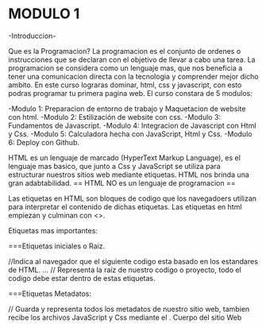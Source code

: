 # MODULO 1

-Introduccion-

Que es la Programacion? La programacion es el conjunto de ordenes o instrucciones que se declaran con el objetivo de llevar a cabo una tarea. La programacion se considera como un lenguaje mas, que nos beneficia a tener una comunicacion directa con la tecnologia y comprender mejor dicho ambito.
En este curso lograras dominar, html, css y javascript, con esto podras programar tu primera pagina web.
El curso constara de 5 modulos: 

-Modulo 1: Preparacion de entorno de trabajo y Maquetacion de website con html.
-Modulo 2: Estilización de website con css.
-Modulo 3: Fundamentos de Javascript.
-Modulo 4: Integracion de Javascript con Html y Css.
-Modulo 5: Calculadora hecha con JavaScript, Html y Css.
-Modulo 6: Deploy con Github.


HTML es un lenguaje de marcado (HyperText Markup Language), es el lenguaje mas basico, que junto a Css y JavaScript se utiliza para estructurar nuestros sitios web mediante etiquetas. HTML nos brinda una gran adabtabilidad.
== HTML NO es un lenguaje de programacion ==

Las etiquetas en HTML son bloques de codigo que los navegadoers utilizan para interpretar el contenido de dichas etiquetas. Las etiquetas en html empiezan y culminan con <>.

Etiquetas mas importantes:

===Etiquetas iniciales o Raiz.
<!DOCTYPE html> //Indica al navegador que el siguiente codigo esta basado en los estandares de HTML.
<html>...</html> // Representa la raiz de nuestro codigo o proyecto, todo el codigo debe estar dentro de estas      etiquetas.

===Etiquetas Metadatos:
<head> // Guarda y representa todos los metadatos de nuestro sitio web, tambien recibe los archivos JavaScript y Css mediante el <link>.
<title> //Es el titulo de la pagina.

===Etiquetas de estructura:
<body> //Esta etiqueta contiene todo el codigo que queremos imprimir en pantalla.
<main> // Esta etiqueta contiene todo el codigo principal del proyecto.
<section> // Cumple la funcion de contener alguna seccion del proyecto.
<h1>,<h2>,<h3>,<h4>,<h5>,<h6> // Estas etiquetas cumplen funcion de titulo que se puede jerarquizar. 
<header> // Es utilizado para definir la cabecera del proyecto.
<footer> // Es utilizado para definir el pie de pagina.

Entonces, tomando esto en cuanta vamos a hacer nuestro primer sitio web.

<!DOCTYPE html>
<html>
<head><title>TITULO</title></head>
<body>
Cuerpo del sitio Web 
</body>
</html>



